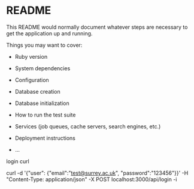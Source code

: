 # README

This README would normally document whatever steps are necessary to get the
application up and running.

Things you may want to cover:

* Ruby version

* System dependencies

* Configuration

* Database creation

* Database initialization

* How to run the test suite

* Services (job queues, cache servers, search engines, etc.)

* Deployment instructions

* ...

login curl

curl -d '{"user": {"email":"test@surrey.ac.uk", "password":"123456"}}' -H "Content-Type: application/json" -X POST localhost:3000/api/login -i